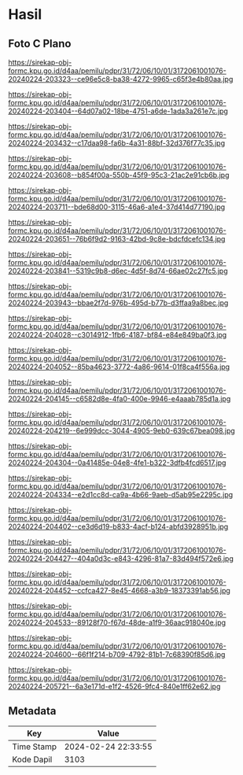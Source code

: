 # Hasil

## Foto C Plano

https://sirekap-obj-formc.kpu.go.id/d4aa/pemilu/pdpr/31/72/06/10/01/3172061001076-20240224-203323--ce96e5c8-ba38-4272-9965-c65f3e4b80aa.jpg

https://sirekap-obj-formc.kpu.go.id/d4aa/pemilu/pdpr/31/72/06/10/01/3172061001076-20240224-203404--64d07a02-18be-4751-a6de-1ada3a261e7c.jpg

https://sirekap-obj-formc.kpu.go.id/d4aa/pemilu/pdpr/31/72/06/10/01/3172061001076-20240224-203432--c17daa98-fa6b-4a31-88bf-32d376f77c35.jpg

https://sirekap-obj-formc.kpu.go.id/d4aa/pemilu/pdpr/31/72/06/10/01/3172061001076-20240224-203608--b854f00a-550b-45f9-95c3-21ac2e91cb6b.jpg

https://sirekap-obj-formc.kpu.go.id/d4aa/pemilu/pdpr/31/72/06/10/01/3172061001076-20240224-203711--bde68d00-3115-46a6-a1e4-37d414d77190.jpg

https://sirekap-obj-formc.kpu.go.id/d4aa/pemilu/pdpr/31/72/06/10/01/3172061001076-20240224-203651--76b6f9d2-9163-42bd-9c8e-bdcfdcefc134.jpg

https://sirekap-obj-formc.kpu.go.id/d4aa/pemilu/pdpr/31/72/06/10/01/3172061001076-20240224-203841--5319c9b8-d6ec-4d5f-8d74-66ae02c27fc5.jpg

https://sirekap-obj-formc.kpu.go.id/d4aa/pemilu/pdpr/31/72/06/10/01/3172061001076-20240224-203943--bbae2f7d-976b-495d-b77b-d3ffaa9a8bec.jpg

https://sirekap-obj-formc.kpu.go.id/d4aa/pemilu/pdpr/31/72/06/10/01/3172061001076-20240224-204028--c3014912-1fb6-4187-bf84-e84e849ba0f3.jpg

https://sirekap-obj-formc.kpu.go.id/d4aa/pemilu/pdpr/31/72/06/10/01/3172061001076-20240224-204052--85ba4623-3772-4a86-9614-01f8ca4f556a.jpg

https://sirekap-obj-formc.kpu.go.id/d4aa/pemilu/pdpr/31/72/06/10/01/3172061001076-20240224-204145--c6582d8e-4fa0-400e-9946-e4aaab785d1a.jpg

https://sirekap-obj-formc.kpu.go.id/d4aa/pemilu/pdpr/31/72/06/10/01/3172061001076-20240224-204219--6e999dcc-3044-4905-9eb0-639c67bea098.jpg

https://sirekap-obj-formc.kpu.go.id/d4aa/pemilu/pdpr/31/72/06/10/01/3172061001076-20240224-204304--0a41485e-04e8-4fe1-b322-3dfb4fcd6517.jpg

https://sirekap-obj-formc.kpu.go.id/d4aa/pemilu/pdpr/31/72/06/10/01/3172061001076-20240224-204334--e2d1cc8d-ca9a-4b66-9aeb-d5ab95e2295c.jpg

https://sirekap-obj-formc.kpu.go.id/d4aa/pemilu/pdpr/31/72/06/10/01/3172061001076-20240224-204402--ce3d6d19-b833-4acf-b124-abfd3928951b.jpg

https://sirekap-obj-formc.kpu.go.id/d4aa/pemilu/pdpr/31/72/06/10/01/3172061001076-20240224-204427--404a0d3c-e843-4296-81a7-83d494f572e6.jpg

https://sirekap-obj-formc.kpu.go.id/d4aa/pemilu/pdpr/31/72/06/10/01/3172061001076-20240224-204452--ccfca427-8e45-4668-a3b9-18373391ab56.jpg

https://sirekap-obj-formc.kpu.go.id/d4aa/pemilu/pdpr/31/72/06/10/01/3172061001076-20240224-204533--89128f70-f67d-48de-a1f9-36aac918040e.jpg

https://sirekap-obj-formc.kpu.go.id/d4aa/pemilu/pdpr/31/72/06/10/01/3172061001076-20240224-204600--66f1f214-b709-4792-81b1-7c68390f85d6.jpg

https://sirekap-obj-formc.kpu.go.id/d4aa/pemilu/pdpr/31/72/06/10/01/3172061001076-20240224-205721--6a3e171d-e1f2-4526-9fc4-840e1ff62e62.jpg


## Metadata

| Key        | Value               |
| ---------- | ------------------- |
| Time Stamp | 2024-02-24 22:33:55 |
| Kode Dapil | 3103                |




